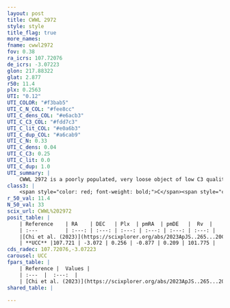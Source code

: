 ```yaml
---
layout: post
title: CWWL 2972
style: style
title_flag: true
more_names: 
fname: cwwl2972
fov: 0.38
ra_icrs: 107.72076
de_icrs: -3.07223
glon: 217.88322
glat: 2.877
r50: 11.4
plx: 0.2563
UTI: "0.12"
UTI_COLOR: "#f3bab5"
UTI_C_N_COL: "#fee8cc"
UTI_C_dens_COL: "#e6acb3"
UTI_C_C3_COL: "#fdd7c3"
UTI_C_lit_COL: "#e0a6b3"
UTI_C_dup_COL: "#a6cab9"
UTI_C_N: 0.33
UTI_C_dens: 0.04
UTI_C_C3: 0.25
UTI_C_lit: 0.0
UTI_C_dup: 1.0
UTI_summary: |
    CWWL 2972 is a poorly populated, very loose object of low C3 quality. It was recently reported in the literature.
class3: |
    <span style="color: red; font-weight: bold;">C</span><span style="color: red; font-weight: bold;">C</span>
r_50_val: 11.4
N_50_val: 33
scix_url: CWWL%202972
posit_table: |
    | Reference    | RA    | DEC   | Plx  | pmRA  | pmDE   |  Rv  |
    | :---         | :---: | :---: | :---: | :---: | :---: | :---: |
    |[Chi et al. (2023)](https://scixplorer.org/abs/2023ApJS..265...20C) | 107.696 | -3.101 | 0.267 | -0.901 | 0.243 | -- |
    | **UCC** |107.721 | -3.072 | 0.256 | -0.877 | 0.209 | 101.775 | 
cds_radec: 107.72076,-3.07223
carousel: UCC
fpars_table: |
    | Reference |  Values |
    | :---  |  :---:  |
    | [Chi et al. (2023)](https://scixplorer.org/abs/2023ApJS..265...20C) | `Age=0.4, Z=0.03` |
shared_table: |
    
---
```

